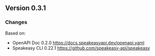 

## Version 0.3.1
### Changes
Based on:
- OpenAPI Doc 0.2.0 https://docs.speakeasyapi.dev/openapi.yaml
- Speakeasy CLI 0.22.1 https://github.com/speakeasy-api/speakeasy